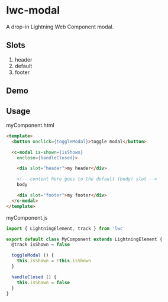 # lwc-modal

A drop-in Lightning Web Component modal.

## Slots

 1. header
 1. default
 1. footer

## Demo

## Usage

myComponent.html
```html
<template>
  <button onclick={toggleModal}>toggle modal</button>

  <c-modal is-shown={isShown}
    onclose={handleClosed}>

    <div slot="header">my header</div>

    <!-- content here goes to the default (body) slot -->
    body

    <div slot="footer">my footer</div>
  </c-modal>
</template>
```

myComponent.js
```javascript
import { LightningElement, track } from 'lwc'

export default class MyComponent extends LightningElement {
  @track isShown = false

  toggleModal () {
    this.isShown = !this.isShown
  }

  handleClosed () {
    this.isShown = false
  }
}
```